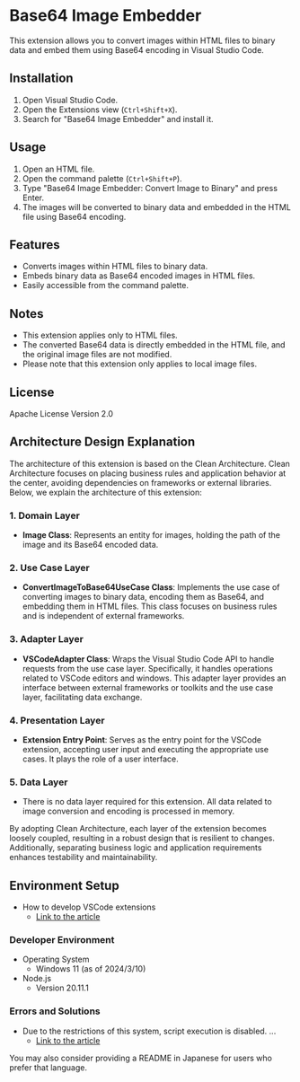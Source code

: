 # Base64 Image Embedder

This extension allows you to convert images within HTML files to binary data and embed them using Base64 encoding in Visual Studio Code.

## Installation

1. Open Visual Studio Code.
2. Open the Extensions view (`Ctrl+Shift+X`).
3. Search for "Base64 Image Embedder" and install it.

## Usage

1. Open an HTML file.
2. Open the command palette (`Ctrl+Shift+P`).
3. Type "Base64 Image Embedder: Convert Image to Binary" and press Enter.
4. The images will be converted to binary data and embedded in the HTML file using Base64 encoding.

## Features

- Converts images within HTML files to binary data.
- Embeds binary data as Base64 encoded images in HTML files.
- Easily accessible from the command palette.

## Notes

- This extension applies only to HTML files.
- The converted Base64 data is directly embedded in the HTML file, and the original image files are not modified.
- Please note that this extension only applies to local image files.

## License

Apache License Version 2.0

## Architecture Design Explanation

The architecture of this extension is based on the Clean Architecture. Clean Architecture focuses on placing business rules and application behavior at the center, avoiding dependencies on frameworks or external libraries. Below, we explain the architecture of this extension:

### 1. Domain Layer

- **Image Class**: Represents an entity for images, holding the path of the image and its Base64 encoded data.

### 2. Use Case Layer

- **ConvertImageToBase64UseCase Class**: Implements the use case of converting images to binary data, encoding them as Base64, and embedding them in HTML files. This class focuses on business rules and is independent of external frameworks.

### 3. Adapter Layer

- **VSCodeAdapter Class**: Wraps the Visual Studio Code API to handle requests from the use case layer. Specifically, it handles operations related to VSCode editors and windows. This adapter layer provides an interface between external frameworks or toolkits and the use case layer, facilitating data exchange.

### 4. Presentation Layer

- **Extension Entry Point**: Serves as the entry point for the VSCode extension, accepting user input and executing the appropriate use cases. It plays the role of a user interface.

### 5. Data Layer

- There is no data layer required for this extension. All data related to image conversion and encoding is processed in memory.

By adopting Clean Architecture, each layer of the extension becomes loosely coupled, resulting in a robust design that is resilient to changes. Additionally, separating business logic and application requirements enhances testability and maintainability.

## Environment Setup

* How to develop VSCode extensions
  * [Link to the article](https://qiita.com/HelloRusk/items/073b58c1605de224e67e)

### Developer Environment

* Operating System
  * Windows 11 (as of 2024/3/10)
* Node.js
  * Version 20.11.1

### Errors and Solutions

* Due to the restrictions of this system, script execution is disabled. ...
  * [Link to the article](https://qiita.com/ponsuke0531/items/4629626a3e84bcd9398f)

You may also consider providing a README in Japanese for users who prefer that language.